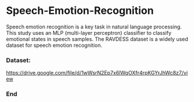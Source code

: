 # Speech-Emotion-Recognition
Speech emotion recognition is a key task in natural language processing. This study uses an MLP (multi-layer perceptron) classifier to classify emotional states in speech samples. The RAVDESS dataset is a widely used dataset for speech emotion recognition.

### Dataset:
https://drive.google.com/file/d/1wWsrN2Ep7x6lWqOXfr4rpKGYrJhWc8z7/view

### End
